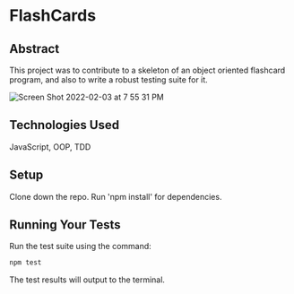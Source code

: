 # FlashCards

## Abstract

This project was to contribute to a skeleton of an object oriented flashcard program, and also to write a robust testing suite for it.


![Screen Shot 2022-02-03 at 7 55 31 PM](https://user-images.githubusercontent.com/90285348/152464773-1be3ee60-9467-473c-9559-c2fad2a03a63.png)



## Technologies Used

JavaScript, OOP, TDD


## Setup

Clone down the repo. Run 'npm install' for dependencies.


## Running Your Tests

Run the test suite using the command:
```bash
npm test
```

The test results will output to the terminal.
